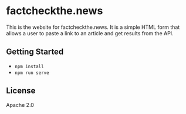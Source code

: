 # factcheckthe.news

This is the website for factcheckthe.news.
It is a simple HTML form that allows a user to paste a link to an article
and get results from the API.

## Getting Started

- `npm install`
- `npm run serve`

## License

Apache 2.0
